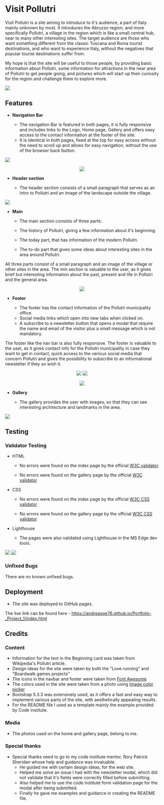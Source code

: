 # Visit Pollutri

Visit Pollutri is a site aiming to introduce to it's audience, a part of Italy mainly unknown by most. It introduces the Abruzzo region, and more specifically Pollutri, a village in the region which is like a small central hub, near to many other interesting sites. The target audience are those who want something different from the classic Toscana and Roma tourist destinations, and who want to experience Italy, without the negatives that popular tourist destinations suffer from. 

My hope is that the site will be useful to those people, by providing basic information about Pollutri, some information for attractions in the near area of Pollutri to get people going, and pictures which will start up their curiosity for the region and challenge them to explore more. 

<img src="assets/readme-images/all-devices-white-resize.png">



## Features

- __Navigation Bar__

   - The navigation Bar is featured in both pages, it is fully responsive and includes links to the Logo, Home page, Gallery and offers easy access to the contact information at the footer of the site.
   - It is identical in both pages, fixed at the top for easy access without the need to scroll up and allows for easy navigation, without the use of the browser back button.

<img src="assets/readme-images/navbar-large.png">
<p align="center">
  <img src="assets/readme-images/navbar-small.png">
</p>       


- __Header section__

   - The header section consists of a small paragraph that serves as an intro to Pollutri and an image of the landscape outside the village.

<img src="assets/readme-images/header.png">


- __Main__

   - The main section consists of three parts:

   - The history of Pollutri, giving a few information about it's beginning.
   - The today part, that has information of the modern Pollutri.
   - The to-do part that gives some ideas about interesting sites in the area around Pollutri.

All three parts consist of a small paragraph and an image of the village or other sites in the area.
The min section is valuable to the user, as it gives brief but interesting information about the past, present and life in Pollutri and the general area.

<p align="center">
<img src="assets/readme-images/history.png">
</p>


- __Footer__

   - The footer has the contact information of the Pollutri municipality office.
   - Social media links which open into new tabs when clicked on.
   - A subscribe to a newsletter button that opens a modal that require the name and email of the visitor plus a small message which is not mandatory.

The footer like the nav bar is also fully responsive.
The footer is valuable to the user, as it gives contact info for the Pollutri municipality in case they want to get in contact, quick access to the various social media that concern Pollutri and gives the possibility to subscribe to an informational newsletter if they so wish it.

 <p align="center">
<img src="assets/readme-images/footer-large.png">
<img src="assets/readme-images/footer-small.png">
</p> 
<p align="center">
<img src="assets/readme-images/newsletter.png">
</p>


- __Gallery__

   - The gallery provides the user with images, so that they can see interesting architecture and landmarks in the area.

<img src="assets/readme-images/gallery.png">


## Testing

### Validator Testing

   - HTML
     - No errors were found on the index page by the official [W3C validator](https://validator.w3.org/nu/?doc=https%3A%2F%2Fandreaspe76.github.io%2FPortfolio-_Project_1%2Findex.html)

     - No errors were found on the gallery page by the official [W3C validator](https://validator.w3.org/nu/?doc=https%3A%2F%2Fandreaspe76.github.io%2FPortfolio-_Project_1%2Fgallery.html)

   - CSS
     - No errors were found on the index page by the official [W3C CSS validator](https://jigsaw.w3.org/css-validator/validator?uri=https%3A%2F%2Fandreaspe76.github.io%2FPortfolio-_Project_1%2Findex.html&profile=css3svg&usermedium=all&warning=1&vextwarning=&lang=en) 

     - No errors were found on the gallery page by the official [W3C CSS validator](https://jigsaw.w3.org/css-validator/validator?uri=https%3A%2F%2Fandreaspe76.github.io%2FPortfolio-_Project_1%2Fgallery.html&profile=css3svg&usermedium=all&warning=1&vextwarning=&lang=en) 

   - Lighthouse
     - The pages were also validated using Lighthouse in the MS Edge dev tools.

<img src="assets/readme-images/lighthouse-index.png"> 

<img src="assets/readme-images/lighthouse-gallery.png">


### Unfixed Bugs

There are no known unfixed bugs.



## Deployment

- The site was deployed to GitHub pages.

The live link can be found here - https://andreaspe76.github.io/Portfolio-_Project_1/index.html



## Credits 

### Content 

- Information for the text in the Beginning card was taken from Wikipedia's Pollutri article.
- Design ideas for the site were taken by both the "Love running" and "Boardwalk games projects"
- The icons in  the navbar and footer were taken from [Font Awesome](https://fontawesome.com/)
- The colors used in the site were taken from a photo using [Image color picker](https://imagecolorpicker.com/)
- Bootstrap 5.3.3 was extensively used, as it offers a fast and easy way to implement various parts of the site, with aesthetically appealing results.
- For the README file I used as a template mainly the example provided by Code institute.


### Media

- The photos used on the home and gallery page, belong to me.


### Special thanks

- Special thanks need to go to my code institute mentor, Rory Patrick Sheridan whose help and guidance was invaluable.
  - He guided me with certain design ideas, for the web site.
  - Helped me solve an issue I had with the newsletter modal, which did not validate that it's fields were correctly filled before submitting.
  - Also helped me to use the code institute form validation page for the modal after being submitted.
  - Finally he gave me examples and guidance in creating the README file.